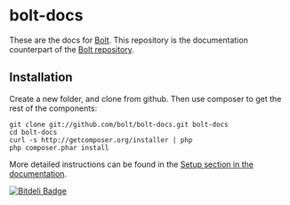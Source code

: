 bolt-docs
=========

These are the docs for [Bolt](http://bolt.cm/). This repository is the documentation counterpart of the [Bolt repository](https://github.com/bobdenotter/bolt).

Installation 
------------

Create a new folder, and clone from github. Then use composer to get the rest of the components:

	git clone git://github.com/bolt/bolt-docs.git bolt-docs
	cd bolt-docs
	curl -s http://getcomposer.org/installer | php
 	php composer.phar install

More detailed instructions can be found in the [Setup section in the documentation](http://docs.bolt.cm/setup).

[![Bitdeli Badge](https://d2weczhvl823v0.cloudfront.net/bolt/bolt-docs/trend.png)](https://bitdeli.com/free "Bitdeli Badge")

